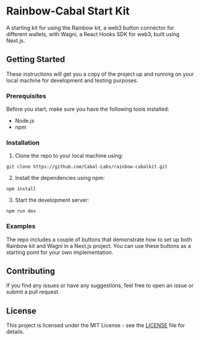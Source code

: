 # Rainbow-Cabal Start Kit

A starting kit for using the Rainbow kit, a web3 button connector for different wallets, with Wagni, a React Hooks SDK for web3, built using Next.js.

## Getting Started

These instructions will get you a copy of the project up and running on your local machine for development and testing purposes.

### Prerequisites

Before you start, make sure you have the following tools installed:

- Node.js
- npm

### Installation

1. Clone the repo to your local machine using:
```
git clone https://github.com/Cabal-Labs/rainbow-cabalkit.git

```

2. Install the dependencies using npm:

```
npm install

```
3. Start the development server:

```
npm run dev
```

### Examples

The repo includes a couple of buttons that demonstrate how to set up both Rainbow kit and Wagni in a Next.js project. You can use these buttons as a starting point for your own implementation.

## Contributing

If you find any issues or have any suggestions, feel free to open an issue or submit a pull request.

## License

This project is licensed under the MIT License - see the [LICENSE](https://github.com/Cabal-Labs/rainbow-cabalkit/blob/main/LICENSE) file for details.